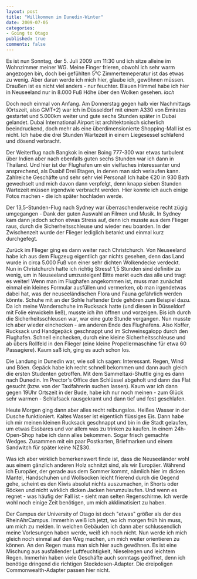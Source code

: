 ```yaml
--- 
layout: post
title: "Willkommen im Dunedin-Winter"
date: 2009-07-05
categories: 
- Going to Otago
published: true
comments: false
---
```

Es ist nun Sonntag, der 5. Juli 2009 um 11:30 und ich sitze alleine im Wohnzimmer meiner WG. Meine Finger frieren, obwohl ich sehr warm angezogen bin, doch bei gefühlten 5°C Zimmertemeperatur ist das etwas zu wenig. Aber daran werde ich mich hier, glaube ich, gewöhnen müssen. Draußen ist es nicht viel anders - nur feuchter. Blauen Himmel habe ich hier in Neuseeland nur in 8.000 Fuß Höhe über den Wolken gesehen. *lach*

<!-- more -->

Doch noch einmal von Anfang. Am Donnerstag gegen halb vier Nachmittags (Ortszeit, also GMT+2) war ich in Düsseldorf mit einem A330 von Emirates gestartet und 5.000km weiter und gute sechs Stunden später in Dubai gelandet. Dubai International Airport ist architektonisch sicherlich beeindruckend, doch mehr als eine überdimensionierte Shopping-Mall ist es nicht. Ich habe die drei Stunden Wartezeit in einem Liegesessel schlafend und dösend verbracht.

Der Weiterflug nach Bangkok in einer Boing 777-300 war etwas turbulent über Indien aber nach ebenfalls guten sechs Stunden war ich dann in Thailand. Und hier ist der Flughafen um ein vielfaches interessanter und ansprechend, als Duabi! Drei Etagen, in denen man sich verlaufen kann. Zahlreiche Geschäfte und sehr sehr viel Personal! Ich habe €20 in 930 Bath gewechselt und mich davon dann verpfelgt, denn knapp sieben Stunden Wartezeit müssen irgendwie verbracht werden. Hier konnte ich auch einige Fotos machen - die ich später hochladen werde.

Der 13,5-Stunden-Flug nach Sydney war überraschenderweise recht zügig umgegangen - Dank der guten Auswahl an Filmen und Musik. In Sydney kam dann jedoch schon etwas Stress auf, denn ich musste aus dem Flieger raus, durch die Sicherheitsschleuse und wieder neu boarden. In der Zwischenzeit wurde der Flieger lediglich betankt und einmal kurz durchgefegt.

Zurück im Flieger ging es dann weiter nach Christchurch. Von Neuseeland habe ich aus dem Flugzeug eigentlich gar nichts gesehen, denn das Land wurde in circa 5.000 Fuß von einer sehr dichten Wolkendecke verdeckt. Nun in Christchurch hatte ich richtig Stress! 1,5 Stunden sind definitiv zu wenig, um in Neuseeland umzusteigen! Bitte merkt euch das alle und tragt es weiter! Wenn man im Flughafen angekommen ist, muss man zunächst einmal ein kleines Formular ausfüllen und vermerken, ob man irgendetwas dabei hat, was der neuseeländischen Flora und Fauna gefährlich werden könnte. Schuhe mit an der Sohle haftender Erde gehören zum Beispiel dazu. Da ich meine Wanderschuhe im Rucksack hatte (und diesen in Düsseldorf mit Folie einwickeln ließ), musste ich ihn öffnen und vorzeigen. Bis ich durch die Sicherheitsschleusen war, war eine gute Stunde vergangen. Nun musste ich aber wieder einchecken - am anderen Ende des Flughafens. Also Koffer, Rucksack und Handgepäck geschnappt und im Schweinsgalopp durch den Flughafen. Schnell einchecken, durch eine kleine Sicherheitsschleuse und ab übers Rollfeld in den Flieger (eine kleine Propellermaschine für etwa 60 Passagiere). Kaum saß ich, ging es auch schon los.

Die Landung in Dunedin war, wie soll ich sagen: Interessant. Regen, Wind und Böen. Gepäck habe ich recht schnell bekommen und dann auch gleich die ersten Studenten getroffen. Mit dem Sammeltaxi-Shuttle ging es dann nach Dunedin. Im Prector's Office den Schlüssel abgeholt und dann das Flat gesucht (bzw. von der Taxifahrerin suchen lassen). Kaum war ich dann gegen 19Uhr Ortszeit in der Bude, habe ich nur noch meinen - zum Glück sehr warmen - Schlafsack rausgekramt und dann tief und fest geschlafen.

Heute Morgen ging dann aber alles recht reibungslos. Heißes Wasser in der Dusche funktioniert. Kaltes Wasser ist eigentlich flüssiges Eis. Dann habe ich mir meinen kleinen Rucksack geschnappt und bin in die Stadt gelaufen, um etwas Essbares und vor allem was zu trinken zu kaufen. In einem 24h-Open-Shop habe ich dann alles bekommen. Sogar frisch gemachte Wedges. Zusammen mit ein paar Postkarten, Briefmarken und einem Sandwitch für später keine NZ$30.

Was ich aber wirklich bemerkenswert finde ist, dass die Neuseeländer wohl aus einem gänzlich anderen Holz schnitzt sind, als wir Europäer. Während ich Europäer, der gerade aus dem Sommer kommt, nämlich hier im dicken Mantel, Handschuhen und Wollsocken leicht frierend durch die Gegend gehe, scheint es den Kiwis absolut nichts auszumachen, in Shorts oder Röcken und nicht wirklich dicken Jacken herumzulaufen. Und wenn es regnet - was häufig der Fall ist - sieht man selten Regenschirme. Ich werde wohl noch einige Zeit benötigen, um mich akklimatisiert zu haben.

Der Campus der University of Otago ist doch "etwas" größer als der des RheinAhrCampus. Immerhin weiß ich jetzt, wo ich morgen früh hin muss, um mich zu melden. In welchen Gebäuden ich dann aber schlussendlich meine Vorlesungen haben werde, weiß ich noch nicht. Nun werde ich mich gleich noch einmal auf den Weg machen, um mich weiter orientieren zu können. An den Regen muss man sich hier auch gewöhnen. Es ist eine Mischung aus ausfallender Luftfeuchtigkeit, Nieselregen und leichtem Regen. Immerhin haben viele Geschäfte auch sonntags geöffnet, denn ich benötige dringend die richtigen Steckdosen-Adapter. Die dreipoligen Commonwealth-Adapter passen hier nicht.
